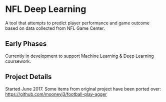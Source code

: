 # NFL Deep Learning
A tool that attempts to predict player performance and game outcome based on data collected from NFL Game Center.

## Early Phases
Currently in development to support Machine Learning & Deep Learning coursework.

## Project Details
Started June 2017.  Some items from original project have been ported over: 
https://github.com/mooneyj3/football-play-agger
